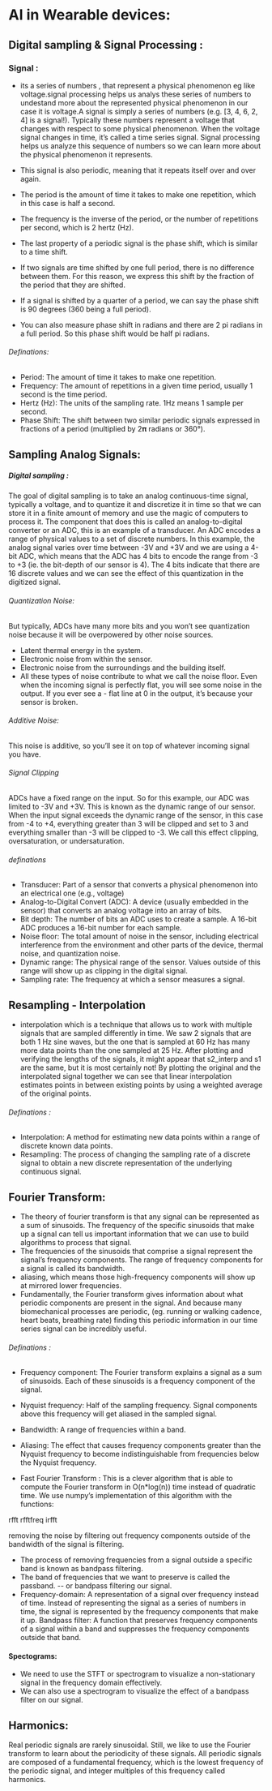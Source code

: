 # AI in Wearable devices:

## Digital sampling & Signal Processing :
### Signal :
- its a series of numbers , that represent a physical phenomenon  eg like voltage.signal processing helps us analys these series of numbers to undestand more about the represented physical phenomenon in our case it is voltage.A signal is simply a series of numbers (e.g. [3, 4, 6, 2, 4] is a signal!). Typically these numbers represent a voltage that changes with respect to some physical phenomenon. When the voltage signal changes in time, it’s called a time series signal. Signal processing helps us analyze this sequence of numbers so we can learn more about the physical phenomenon it represents. 

- This signal is also periodic, meaning that it repeats itself over and over again.
-  The period is the amount of time it takes to make one repetition, which in this case is half a second. 
-  The frequency is the inverse of the period, or the number of repetitions per second, which is 2 hertz (Hz).
-  The last property of a periodic signal is the phase shift, which is similar to a time shift.
-   If two signals are time shifted by one full period, there is no difference between them. For this reason, we express this shift by the fraction of the period that they are shifted.
-    If a signal is shifted by a quarter of a period, we can say the phase shift is 90 degrees (360 being a full period). 
-    You can also measure phase shift in radians and there are 2 pi radians in a full period. So this phase shift would be half pi radians.
###### Definations: 
- Period: The amount of time it takes to make one repetition.
- Frequency: The amount of repetitions in a given time period, usually 1 second is the time period.
- Hertz (Hz): The units of the sampling rate. 1Hz means 1 sample per second.
- Phase Shift: The shift between two similar periodic signals expressed in fractions of a period (multiplied by 2𝛑 radians or 360°).


## Sampling Analog Signals:
##### Digital sampling : 


The goal of digital sampling is to take an analog continuous-time signal, typically a voltage, and to quantize it and discretize it in time so that we can store it in a finite amount of memory and use the magic of computers to process it. The component that does this is called an analog-to-digital converter or an ADC, this is an example of a transducer.
  An ADC encodes a range of physical values to a set of discrete numbers. In this example, the analog signal varies over time between -3V and +3V and we are using a 4-bit ADC, which means that the ADC has 4 bits to encode the range from -3 to +3 (ie. the bit-depth of our sensor is 4). The 4 bits indicate that there are 16 discrete values and we can see the effect of this quantization in the digitized signal.

###### Quantization Noise:
But typically, ADCs have many more bits and you won’t see quantization noise because it will be overpowered by other noise sources.

- Latent thermal energy in the system.
- Electronic noise from within the sensor.
- Electronic noise from the surroundings and the building itself.
- All these types of noise contribute to what we call the noise floor. Even when the incoming signal is perfectly flat, you will see some noise in the output. If you ever see a - flat line at 0 in the output, it’s because your sensor is broken.

###### Additive Noise:
This noise is additive, so you’ll see it on top of whatever incoming signal you have.

###### Signal Clipping

ADCs have a fixed range on the input. So for this example, our ADC was limited to -3V and +3V. This is known as the dynamic range of our sensor. When the input signal exceeds the dynamic range of the sensor, in this case from -4 to +4, everything greater than 3 will be clipped and set to 3 and everything smaller than -3 will be clipped to -3. We call this effect clipping, oversaturation, or undersaturation.

###### definations
- Transducer: Part of a sensor that converts a physical phenomenon into an electrical one (e.g., voltage)
- Analog-to-Digital Convert (ADC): A device (usually embedded in the sensor) that converts an analog voltage into an array of bits.
- Bit depth: The number of bits an ADC uses to create a sample. A 16-bit ADC produces a 16-bit number for each sample.
- Noise floor: The total amount of noise in the sensor, including electrical interference from the environment and other parts of the device, thermal noise, and quantization noise.
- Dynamic range: The physical range of the sensor. Values outside of this range will show up as clipping in the digital signal.
- Sampling rate: The frequency at which a sensor measures a signal.


## Resampling - Interpolation

- interpolation which is a technique that allows us to work with multiple signals that are sampled differently in time. We saw 2 signals that are both 1 Hz sine waves, but the one that is sampled at 60 Hz has many more data points than the one sampled at 25 Hz. After plotting and verifying the lengths of the signals, it might appear that s2_interp and s1 are the same, but it is most certainly not! By plotting the original and the interpolated signal together we can see that linear interpolation estimates points in between existing points by using a weighted average of the original points.

###### Definations :
- Interpolation: A method for estimating new data points within a range of discrete known data points.
- Resampling: The process of changing the sampling rate of a discrete signal to obtain a new discrete representation of the underlying continuous signal.

## Fourier Transform:
- The theory of fourier transform is that any signal can be represented as a sum of sinusoids. The frequency of the specific sinusoids that make up a signal can tell us important information that we can use to build algorithms to process that signal.
- The frequencies of the sinusoids that comprise a signal represent the signal’s frequency components. The range of frequency components for a signal is called its bandwidth.
- aliasing, which means those high-frequency components will show up at mirrored lower frequencies.
- Fundamentally, the Fourier transform gives information about what periodic components are present in the signal. And because many biomechanical processes are periodic, (eg. running or walking cadence, heart beats, breathing rate) finding this periodic information in our time series signal can be incredibly useful.


###### Definations :
- Frequency component: The Fourier transform explains a signal as a sum of sinusoids. Each of these sinusoids is a frequency component of the signal.
- Nyquist frequency: Half of the sampling frequency. Signal components above this frequency will get aliased in the sampled signal.
- Bandwidth: A range of frequencies within a band.
- Aliasing: The effect that causes frequency components greater than the Nyquist frequency to become indistinguishable from frequencies below the Nyquist frequency.
  
  
- Fast Fourier Transform : This is a clever algorithm that is able to compute the Fourier transform in O(n*log(n)) time instead of quadratic time. We use numpy’s implementation of this algorithm with the functions:

rfft
rfftfreq
irfft

removing the noise by filtering out frequency components outside of the bandwidth of the signal is filtering.
- The process of removing frequencies from a signal outside a specific band is known as bandpass filtering.
-  The band of frequencies that we want to preserve is called the passband. -- or bandpass filtering our signal. 
-  Frequency-domain: A representation of a signal over frequency instead of time. Instead of representing the signal as a series of numbers in time, the signal is represented by the frequency components that make it up.
Bandpass filter: A function that preserves frequency components of a signal within a band and suppresses the frequency components outside that band.

#### Spectograms:
- We need to use the STFT or spectrogram to visualize a non-stationary signal in the frequency domain effectively.
- We can also use a spectrogram to visualize the effect of a bandpass filter on our signal.



## Harmonics:

Real periodic signals are rarely sinusoidal. Still, we like to use the Fourier transform to learn about the periodicity of these signals. All periodic signals are composed of a fundamental frequency, which is the lowest frequency of the periodic signal, and integer multiples of this frequency called harmonics. 
